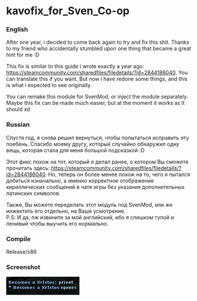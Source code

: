 # kavofix_for_Sven_Co-op
### English
After one year, i decided to come back again to try and fix this shit. Thanks to my friend who accidentally stumbled upon one thing that became a great hint for me :D

This fix is similar to this guide i wrote exactly a year ago: https://steamcommunity.com/sharedfiles/filedetails/?id=2844186040. 
You can translate this if you want. But now i have redone some things, and this is what i expected to see originally.

You can remake this module for SvenMod, or inject the module separately. <br>Maybe this fix can be made much easier, but at the moment it works as it should xd

### Russian
Спустя год, я снова решил вернуться, чтобы попытаться исправить эту поебень. Спасибо моему другу, который случайно обнаружил одну вещь, которая стала для меня большой подсказкой :D

Этот фикс похож на тот, который я делал ранее, о котором Вы сможете прочитать здесь: https://steamcommunity.com/sharedfiles/filedetails/?id=2844186040. Но, теперь он более менее
похож на то, чего я пытался добиться изначально, а именно корректное отображение кириллических сообщений в чате игры без указания дополнительных латинских символов.

Также, Вы можете переделать этот модуль под SvenMod, или же инжектить его отдельно, на Ваше усмотрение.<br>
P.S: И да, пж извините за мой английский, ибо я слишком тупой и ленивый чтобы выучить его нормально.

### Compile
Release/x86

### Screenshot
![Image alt](https://github.com/kekekekkek/kavofix_for_Sven_Co-op/blob/main/img/Screenshot_1.png)
